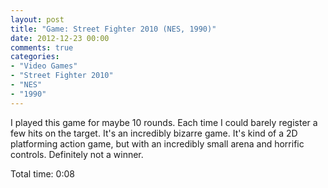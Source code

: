```yaml
---
layout: post
title: "Game: Street Fighter 2010 (NES, 1990)"
date: 2012-12-23 00:00
comments: true
categories:
- "Video Games"
- "Street Fighter 2010"
- "NES"
- "1990"
---
```


I played this game for maybe 10 rounds. Each time I could barely
register a few hits on the target. It's an incredibly bizarre
game. It's kind of a 2D platforming action game, but with an
incredibly small arena and horrific controls. Definitely not a
winner.

Total time: 0:08
